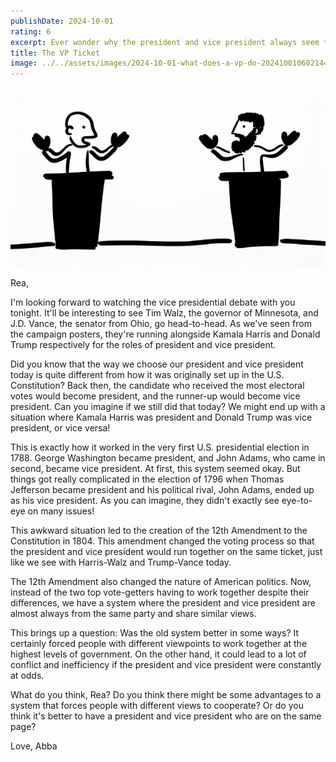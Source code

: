 ```yaml
---
publishDate: 2024-10-01
rating: 6
excerpt: Ever wonder why the president and vice president always seem to agree? Uncover the constitutional tweak that changed American politics forever!
title: The VP Ticket
image: ../../assets/images/2024-10-01-what-does-a-vp-do-20241001060214484.webp
---
```


![center|500](../../assets/images/2024-10-01-what-does-a-vp-do-20241001060214484.webp)

Rea,

I'm looking forward to watching the vice presidential debate with you tonight. It'll be interesting to see Tim Walz, the governor of Minnesota, and J.D. Vance, the senator from Ohio, go head-to-head. As we've seen from the campaign posters, they're running alongside Kamala Harris and Donald Trump respectively for the roles of president and vice president.

Did you know that the way we choose our president and vice president today is quite different from how it was originally set up in the U.S. Constitution? Back then, the candidate who received the most electoral votes would become president, and the runner-up would become vice president. Can you imagine if we still did that today? We might end up with a situation where Kamala Harris was president and Donald Trump was vice president, or vice versa!

This is exactly how it worked in the very first U.S. presidential election in 1788. George Washington became president, and John Adams, who came in second, became vice president. At first, this system seemed okay. But things got really complicated in the election of 1796 when Thomas Jefferson became president and his political rival, John Adams, ended up as his vice president. As you can imagine, they didn't exactly see eye-to-eye on many issues!

This awkward situation led to the creation of the 12th Amendment to the Constitution in 1804. This amendment changed the voting process so that the president and vice president would run together on the same ticket, just like we see with Harris-Walz and Trump-Vance today.

The 12th Amendment also changed the nature of American politics. Now, instead of the two top vote-getters having to work together despite their differences, we have a system where the president and vice president are almost always from the same party and share similar views.

This brings up a question: Was the old system better in some ways? It certainly forced people with different viewpoints to work together at the highest levels of government. On the other hand, it could lead to a lot of conflict and inefficiency if the president and vice president were constantly at odds.

What do you think, Rea? Do you think there might be some advantages to a system that forces people with different views to cooperate? Or do you think it's better to have a president and vice president who are on the same page?

Love,
Abba
